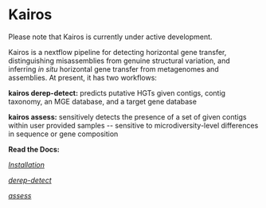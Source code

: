 # Kairos

Please note that Kairos is currently under active development.

Kairos is a nextflow pipeline for detecting horizontal gene transfer, distinguishing misassemblies from genuine structural variation, and inferring _in situ_ horizontal gene transfer from metagenomes and assemblies. At present, it has two workflows: 

**kairos derep-detect:** predicts putative HGTs given contigs, contig taxonomy, an MGE database, and a target gene database

**kairos assess:** sensitively detects the presence of a set of given contigs within user provided samples -- sensitive to microdiversity-level differences in sequence or gene composition 

**Read the Docs:**

[*Installation* ](https://kairos-hgt.readthedocs.io/en/latest/installation.html)

[*derep-detect*](https://kairos-hgt.readthedocs.io/en/latest/derep_detect.html)

[*assess*](https://kairos-hgt.readthedocs.io/en/latest/assess.html)


